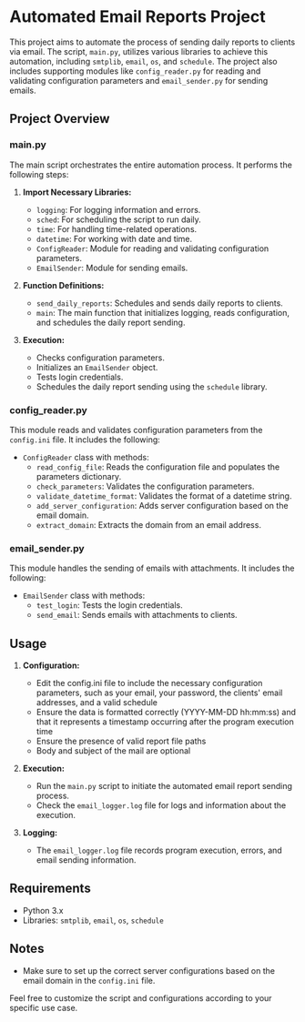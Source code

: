 # Automated Email Reports Project

This project aims to automate the process of sending daily reports to clients via email. The script, `main.py`, utilizes various libraries to achieve this automation, including `smtplib`, `email`, `os`, and `schedule`. The project also includes supporting modules like `config_reader.py` for reading and validating configuration parameters and `email_sender.py` for sending emails.

## Project Overview

### main.py

The main script orchestrates the entire automation process. It performs the following steps:

1. **Import Necessary Libraries:**
    - `logging`: For logging information and errors.
    - `sched`: For scheduling the script to run daily.
    - `time`: For handling time-related operations.
    - `datetime`: For working with date and time.
    - `ConfigReader`: Module for reading and validating configuration parameters.
    - `EmailSender`: Module for sending emails.

2. **Function Definitions:**
    - `send_daily_reports`: Schedules and sends daily reports to clients.
    - `main`: The main function that initializes logging, reads configuration, and schedules the daily report sending.

3. **Execution:**
    - Checks configuration parameters.
    - Initializes an `EmailSender` object.
    - Tests login credentials.
    - Schedules the daily report sending using the `schedule` library.

### config_reader.py

This module reads and validates configuration parameters from the `config.ini` file. It includes the following:

- `ConfigReader` class with methods:
    - `read_config_file`: Reads the configuration file and populates the parameters dictionary.
    - `check_parameters`: Validates the configuration parameters.
    - `validate_datetime_format`: Validates the format of a datetime string.
    - `add_server_configuration`: Adds server configuration based on the email domain.
    - `extract_domain`: Extracts the domain from an email address.

### email_sender.py

This module handles the sending of emails with attachments. It includes the following:

- `EmailSender` class with methods:
    - `test_login`: Tests the login credentials.
    - `send_email`: Sends emails with attachments to clients.

## Usage

1. **Configuration:**
    - Edit the config.ini file to include the necessary configuration parameters, such as your email, your password, the clients' email addresses, and a valid schedule
    - Ensure the data is formatted correctly (YYYY-MM-DD hh:mm:ss) and that it represents a timestamp occurring after the program execution time
    - Ensure the presence of valid report file paths
    - Body and subject of the mail are optional

2. **Execution:**
    - Run the `main.py` script to initiate the automated email report sending process.
    - Check the `email_logger.log` file for logs and information about the execution.

3. **Logging:**
    - The `email_logger.log` file records program execution, errors, and email sending information.

## Requirements

- Python 3.x
- Libraries: `smtplib`, `email`, `os`, `schedule`

## Notes

- Make sure to set up the correct server configurations based on the email domain in the `config.ini` file.

Feel free to customize the script and configurations according to your specific use case.

